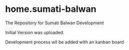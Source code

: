# home.sumati-balwan
The Repository for Sumati Balwan Development


Initial Version was uploaded.

Development process wll be added with an kanban board

